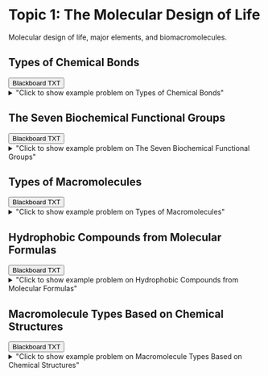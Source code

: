 # Topic 1: The Molecular Design of Life

Molecular design of life, major elements, and biomacromolecules.

## Types of Chemical Bonds

<div id="MC-bond_types-button-container" class="button-container">
<button class="md-button custom-download-button bb_text" onclick="downloadFile('bbq-MC-bond_types-questions.txt')" title="Download bbq-MC-bond_types-questions.txt" aria-label="Click to download the Blackboard TXT file (bbq-MC-bond_types-questions.txt)">
    <i class="fa fa-download"></i> Blackboard TXT
</button>
</div><details>
  <summary>"Click to show example problem on Types of Chemical Bonds"</summary>
  {% include "biochemistry/topic01/MC-bond_types.html" %}

<br/></details>
## The Seven Biochemical Functional Groups

<div id="MC-chemical_groups-button-container" class="button-container">
<button class="md-button custom-download-button bb_text" onclick="downloadFile('bbq-MC-chemical_groups-questions.txt')" title="Download bbq-MC-chemical_groups-questions.txt" aria-label="Click to download the Blackboard TXT file (bbq-MC-chemical_groups-questions.txt)">
    <i class="fa fa-download"></i> Blackboard TXT
</button>
</div><details>
  <summary>"Click to show example problem on The Seven Biochemical Functional Groups"</summary>
  {% include "biochemistry/topic01/MC-chemical_groups.html" %}

<br/></details>
## Types of Macromolecules

<div id="MC-macromolecules-button-container" class="button-container">
<button class="md-button custom-download-button bb_text" onclick="downloadFile('bbq-MC-macromolecules-questions.txt')" title="Download bbq-MC-macromolecules-questions.txt" aria-label="Click to download the Blackboard TXT file (bbq-MC-macromolecules-questions.txt)">
    <i class="fa fa-download"></i> Blackboard TXT
</button>
</div><details>
  <summary>"Click to show example problem on Types of Macromolecules"</summary>
  {% include "biochemistry/topic01/MC-macromolecules.html" %}

<br/></details>
## Hydrophobic Compounds from Molecular Formulas

<div id="which_hydrophobic-simple-button-container" class="button-container">
<button class="md-button custom-download-button bb_text" onclick="downloadFile('bbq-which_hydrophobic-simple-questions.txt')" title="Download bbq-which_hydrophobic-simple-questions.txt" aria-label="Click to download the Blackboard TXT file (bbq-which_hydrophobic-simple-questions.txt)">
    <i class="fa fa-download"></i> Blackboard TXT
</button>
</div><details>
  <summary>"Click to show example problem on Hydrophobic Compounds from Molecular Formulas"</summary>
  {% include "biochemistry/topic01/which_hydrophobic-simple.html" %}

<br/></details>
## Macromolecule Types Based on Chemical Structures

<div id="which_macromolecule-button-container" class="button-container">
<button class="md-button custom-download-button bb_text" onclick="downloadFile('bbq-which_macromolecule-questions.txt')" title="Download bbq-which_macromolecule-questions.txt" aria-label="Click to download the Blackboard TXT file (bbq-which_macromolecule-questions.txt)">
    <i class="fa fa-download"></i> Blackboard TXT
</button>
</div><details>
  <summary>"Click to show example problem on Macromolecule Types Based on Chemical Structures"</summary>
  {% include "biochemistry/topic01/which_macromolecule.html" %}

<br/></details>
